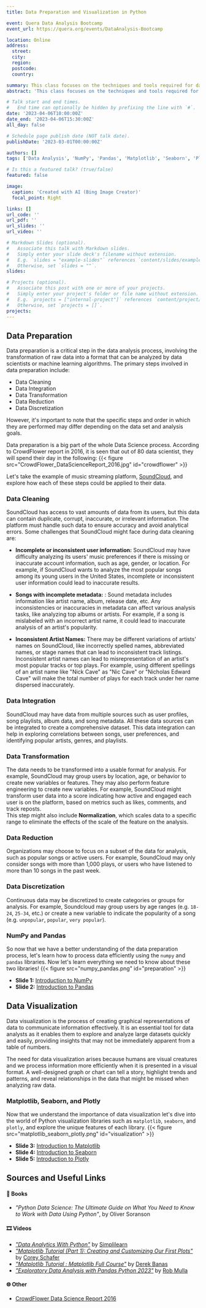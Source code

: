 ```yaml
---
title: Data Preparation and Visualization in Python

event: Quera Data Analysis Bootcamp
event_url: https://quera.org/events/DataAnalysis-Bootcamp

location: Online
address:
  street: 
  city: 
  region: 
  postcode: 
  country: 

summary: This class focuses on the techniques and tools required for data preparation and data visualization in python.
abstract: 'This class focuses on the techniques and tools required for data preparation and data visualization in python. Specifically, it will cover the usage of libraries such as `numpy`, `pandas`, `matplotlib`, `seaborn`, and `plotly`, which are essential for handling data manipulation and visualization tasks in various domains. The class aims to equip learners with the fundamental skills and knowledge needed to work with data effectively and efficiently. '

# Talk start and end times.
#   End time can optionally be hidden by prefixing the line with `#`.
date: '2023-04-06T10:00:00Z'
date_end: '2023-04-06T15:30:00Z'
all_day: false

# Schedule page publish date (NOT talk date).
publishDate: '2023-03-01T00:00:00Z'

authors: []
tags: ['Data Analysis', 'NumPy', 'Pandas', 'Matplotlib', 'Seaborn', 'Plotly', 'Data Wrangling', 'Data Visualization']

# Is this a featured talk? (true/false)
featured: false

image:
  caption: 'Created with AI (Bing Image Creator)'
  focal_point: Right

links: []
url_code: ''
url_pdf: ''
url_slides: ''
url_video: ''

# Markdown Slides (optional).
#   Associate this talk with Markdown slides.
#   Simply enter your slide deck's filename without extension.
#   E.g. `slides = "example-slides"` references `content/slides/example-slides.md`.
#   Otherwise, set `slides = ""`.
slides: 

# Projects (optional).
#   Associate this post with one or more of your projects.
#   Simply enter your project's folder or file name without extension.
#   E.g. `projects = ["internal-project"]` references `content/project/deep-learning/index.md`.
#   Otherwise, set `projects = []`.
projects:
---
```


## Data Preparation

Data preparation is a critical step in the data analysis process, involving the transformation of raw data into a format that can be analyzed by data scientists or machine learning algorithms. The primary steps involved in data preparation include:

* Data Cleaning
* Data Integration
* Data Transformation
* Data Reduction
* Data Discretization

However, it's important to note that the specific steps and order in which they are performed may differ depending on the data set and analysis goals.

Data preparation is a big part of the whole Data Science process. According to CrowdFlower report in 2016, it is seen that out of 80 data scientist, they will spend their day in the following:
{{< figure src="CrowdFlower_DataScienceReport_2016.jpg" id="crowdflower" >}}

Let's take the example of music streaming platform, [SoundCloud](https://soundcloud.com/), and explore how each of these steps could be applied to their data.

### Data Cleaning

SoundCloud has access to vast amounts of data from its users, but this data can contain duplicate, corrupt, inaccurate, or irrelevant information. The platform must handle such data to ensure accuracy and avoid analytical errors. Some challenges that SoundCloud might face during data cleaning are:

* **Incomplete or inconsistent user information:** SoundCloud may have difficulty analyzing its users' music preferences if there is missing or inaccurate account information, such as age, gender, or location. For example, if SoundCloud wants to analyze the most popular songs among its young users in the United States, incomplete or inconsistent user information could lead to inaccurate results.

* **Songs with incomplete metadata:** :  Sound metadata includes information like artist name, album, release date, etc. Any inconsistencies or inaccuracies in metadata can affect various analysis tasks, like analyzing top albums or artists. For example, if a song is mislabeled with an incorrect artist name, it could lead to inaccurate analysis of an artist's popularity.

* **Inconsistent Artist Names:** There may be different variations of artists' names on SoundCloud, like incorrectly spelled names, abbreviated names, or stage names that can lead to inconsistent track listings. Inconsistent artist names can lead to misrepresentation of an artist's most popular tracks or top plays. For example, using different spellings of an artist name like "Nick Cave" as "Nic Cave" or "Nicholas Edward Cave" will make the total number of plays for each track under her name dispersed inaccurately.

### Data Integration
SoundCloud may have data from multiple sources such as user profiles, song playlists, album data, and song metadata. All these data sources can be integrated to create a comprehensive dataset. This data integration can help in exploring correlations between songs, user preferences, and identifying popular artists, genres, and playlists.

### Data Transformation
The data needs to be transformed into a usable format for analysis. For example, SoundCloud may group users by location, age, or behavior to create new variables or features. They may also perform feature engineering to create new variables. For example, SoundCloud might transform user data into a score indicating how active and engaged each user is on the platform, based on metrics such as likes, comments, and track reposts.   
This step might also include **Normalization**, which scales data to a specific range to eliminate the effects of the scale of the feature on the analysis.

### Data Reduction
Organizations may choose to focus on a subset of the data for analysis, such as popular songs or active users. For example, SoundCloud may only consider songs with more than 1,000 plays, or users who have listened to more than 10 songs in the past week.

### Data Discretization
Continuous data may be discretized to create categories or groups for analysis. For example, Soundcloud may group users by age ranges (e.g. `18-24`, `25-34`, etc.) or create a new variable to indicate the popularity of a song (e.g. `unpopular`, `popular`, `very popular`).

### NumPy and Pandas
So now that we have a better understanding of the data preparation process, let's learn how to process data efficiently using the `numpy` and `pandas` libraries. 
Now let's learn everything we need to know about these two libraries!
{{< figure src="numpy_pandas.png" id="preparation" >}}

* **Slide 1:** [Introduction to NumPy](/slides/numpy/)
* **Slide 2:** [Introduction to Pandas](/slides/pandas/)

## Data Visualization
Data visualization is the process of creating graphical representations of data to communicate information effectively. It is an essential tool for data analysts as it enables them to explore and analyze large datasets quickly and easily, providing insights that may not be immediately apparent from a table of numbers.

The need for data visualization arises because humans are visual creatures and we process information more efficiently when it is presented in a visual format. A well-designed graph or chart can tell a story, highlight trends and patterns, and reveal relationships in the data that might be missed when analyzing raw data.

### Matplotlib, Seaborn, and Plotly

Now that we understand the importance of data visualization let's dive into the world of Python visualization libraries such as `matplotlib`, `seaborn`, and `plotly`, and explore the unique features of each library.
{{< figure src="matplotlib_seaborn_plotly.png" id="visualization" >}}

* **Slide 3:** [Introduction to Matplotlib](/slides/matplotlib/)
* **Slide 4:** [Introduction to Seaborn](/slides/seaborn/)
* **Slide 5:** [Introduction to Plotly](/slides/plotly/)

## Sources and Useful Links
#### 📖 Books
* *"Python Data Science: The Ultimate Guide on What You Need to Know to Work with Data Using Python"*, by Oliver Soranson
#### 🎞️ Videos
* [*"Data Analytics With Python"*](https://youtu.be/W1dzfYW4-KQ) by [Simplilearn](https://www.youtube.com/@SimplilearnOfficial)
* [*"Matplotlib Tutorial (Part 1): Creating and Customizing Our First Plots"*](https://youtu.be/UO98lJQ3QGI) by [Corey Schafer](https://www.youtube.com/@coreyms)
* [*"Matplotlib Tutorial : Matplotlib Full Course"*](https://youtu.be/wB9C0Mz9gSo) by [Derek Banas](https://www.youtube.com/@derekbanas)
* [*"Exploratory Data Analysis with Pandas Python 2023"*](https://youtu.be/xi0vhXFPegw) by [Rob Mulla](https://www.youtube.com/@robmulla)

#### 🌐 Other
* [CrowdFlower Data Science Report 2016](https://visit.figure-eight.com/rs/416-ZBE-142/images/CrowdFlower_DataScienceReport_2016.pdf)